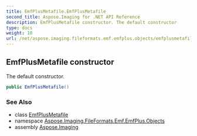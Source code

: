 ```yaml
---
title: EmfPlusMetafile.EmfPlusMetafile
second_title: Aspose.Imaging for .NET API Reference
description: EmfPlusMetafile constructor. The default constructor
type: docs
weight: 10
url: /net/aspose.imaging.fileformats.emf.emfplus.objects/emfplusmetafile/emfplusmetafile/
---
```

## EmfPlusMetafile constructor

The default constructor.

```csharp
public EmfPlusMetafile()
```

### See Also

* class [EmfPlusMetafile](../)
* namespace [Aspose.Imaging.FileFormats.Emf.EmfPlus.Objects](../../emfplusmetafile/)
* assembly [Aspose.Imaging](../../../)



